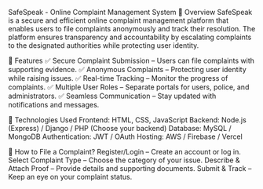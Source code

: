 SafeSpeak - Online Complaint Management System
📌 Overview
SafeSpeak is a secure and efficient online complaint management platform that enables users to file complaints anonymously and track their resolution. The platform ensures transparency and accountability by escalating complaints to the designated authorities while protecting user identity.

🚀 Features
✅ Secure Complaint Submission – Users can file complaints with supporting evidence.
✅ Anonymous Complaints – Protecting user identity while raising issues.
✅ Real-time Tracking – Monitor the progress of complaints.
✅ Multiple User Roles – Separate portals for users, police, and administrators.
✅ Seamless Communication – Stay updated with notifications and messages.

🎯 Technologies Used
Frontend: HTML, CSS, JavaScript
Backend: Node.js (Express) / Django / PHP (Choose your backend)
Database: MySQL / MongoDB
Authentication: JWT / OAuth
Hosting: AWS / Firebase / Vercel

📝 How to File a Complaint?
Register/Login – Create an account or log in.
Select Complaint Type – Choose the category of your issue.
Describe & Attach Proof – Provide details and supporting documents.
Submit & Track – Keep an eye on your complaint status.
